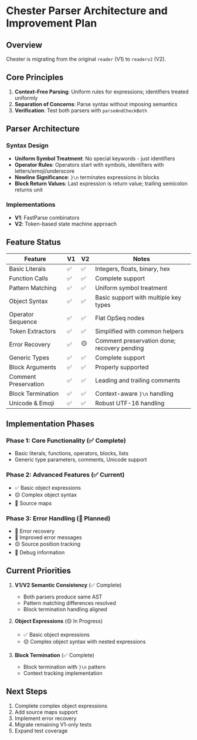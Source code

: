 # Chester Parser Architecture and Improvement Plan

## Overview
Chester is migrating from the original `reader` (V1) to `readerv2` (V2).

## Core Principles
1. **Context-Free Parsing**: Uniform rules for expressions; identifiers treated uniformly
2. **Separation of Concerns**: Parse syntax without imposing semantics
3. **Verification**: Test both parsers with `parseAndCheckBoth`

## Parser Architecture

### Syntax Design
- **Uniform Symbol Treatment**: No special keywords - just identifiers
- **Operator Rules**: Operators start with symbols, identifiers with letters/emoji/underscore
- **Newline Significance**: `}\n` terminates expressions in blocks
- **Block Return Values**: Last expression is return value; trailing semicolon returns unit

### Implementations
- **V1**: FastParse combinators
- **V2**: Token-based state machine approach

## Feature Status

| Feature | V1 | V2 | Notes |
|---------|-------------|---------------|-------|
| Basic Literals | ✅ | ✅ | Integers, floats, binary, hex |
| Function Calls | ✅ | ✅ | Complete support |
| Pattern Matching | ✅ | ✅ | Uniform symbol treatment |
| Object Syntax | ✅ | ✅ | Basic support with multiple key types |
| Operator Sequence | ✅ | ✅ | Flat OpSeq nodes |
| Token Extractors | ✅ | ✅ | Simplified with common helpers |
| Error Recovery | ✅ | 🟡 | Comment preservation done; recovery pending |
| Generic Types | ✅ | ✅ | Complete support |
| Block Arguments | ✅ | ✅ | Properly supported |
| Comment Preservation | ✅ | ✅ | Leading and trailing comments |
| Block Termination | ✅ | ✅ | Context-aware `}\n` handling |
| Unicode & Emoji | ✅ | ✅ | Robust UTF-16 handling |

## Implementation Phases

### Phase 1: Core Functionality (✅ Complete)
- Basic literals, functions, operators, blocks, lists
- Generic type parameters, comments, Unicode support

### Phase 2: Advanced Features (✅ Current)
- ✅ Basic object expressions
- 🟡 Complex object syntax
- 🔴 Source maps

### Phase 3: Error Handling (🔴 Planned)
- 🔴 Error recovery
- 🔴 Improved error messages
- 🟡 Source position tracking
- 🔴 Debug information

## Current Priorities

1. **V1/V2 Semantic Consistency** (✅ Complete)
   - Both parsers produce same AST
   - Pattern matching differences resolved
   - Block termination handling aligned

2. **Object Expressions** (🟡 In Progress)
   - ✅ Basic object expressions
   - 🟡 Complex object syntax with nested expressions

3. **Block Termination** (✅ Complete)
   - Block termination with `}\n` pattern
   - Context tracking implementation

## Next Steps
1. Complete complex object expressions
2. Add source maps support
3. Implement error recovery
4. Migrate remaining V1-only tests
5. Expand test coverage
